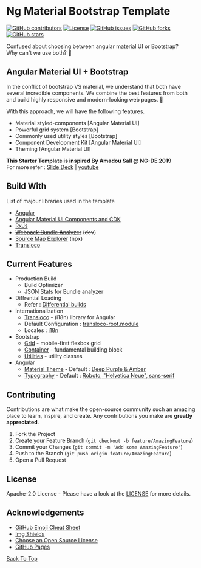 # Ng Material Bootstrap Template

[![GitHub contributors](https://img.shields.io/github/contributors/BalajiDany/ng-material-bootstrap-template.svg)](https://github.com/BalajiDany/ng-material-bootstrap-template/graphs/contributors)
[![License](https://img.shields.io/badge/License-Apache%202.0-blue.svg)](https://github.com/BalajiDany/ng-material-bootstrap-template/blob/main/LICENSE)
[![GitHub issues](https://img.shields.io/github/issues/BalajiDany/ng-material-bootstrap-template.svg)](https://github.com/BalajiDany/ng-material-bootstrap-template/issues)
[![GitHub forks](https://img.shields.io/github/forks/BalajiDany/ng-material-bootstrap-template.svg)](https://github.com/BalajiDany/ng-material-bootstrap-template/network)
[![GitHub stars](https://img.shields.io/github/stars/BalajiDany/ng-material-bootstrap-template.svg)](https://github.com/BalajiDany/ng-material-bootstrap-template/stargazers)

Confused about choosing between angular material UI or Bootstrap? <br>
Why can't we use both? :thinking:


## Angular Material UI + Bootstrap

In the conflict of bootstrap VS material, we understand that both have several incredible components. We combine the best features from both and build highly responsive and modern-looking web pages. :tada:

 With this approach, we will have the following features.

* Material styled-components [Angular Material UI]
* Powerful grid system [Bootstrap]
* Commonly used utility styles [Bootstrap]
* Component Development Kit [Angular Material UI]
* Theming [Angular Material UI]

**This Starter Template is inspired By Amadou Sall @ NG-DE 2019**<br>
For more refer : 
[Slide Deck](https://speakerdeck.com/ahasall/angular-material-or-bootstrap-stop-asking-the-question-at-ng-de-2019) | [youtube](https://www.youtube.com/watch?v=6MgOHuxz2Ow)


## Build With

List of majour libraries used in the template

- [Angular](https://angular.io)
- [Angular Material UI Components and CDK](https://material.angular.io)
- [RxJs](https://rxjs-dev.firebaseapp.com)
- ~~[Webpack Bundle Analyzer](https://www.npmjs.com/package/webpack-bundle-analyzer)~~ (~~dev~~)
- [Source Map Explorer](https://github.com/danvk/source-map-explorer) (npx)
- [Transloco](https://ngneat.github.io/transloco/)


## Current Features

- Production Build  
  - Build Optimizer
  - JSON Stats for Bundle analyzer
- Diffrential Loading
  - Refer : [Differential builds](https://angular.io/guide/deployment#differential-loading)
- Internationalization
  - [Transloco](https://ngneat.github.io/transloco/) - (i18n) library for Angular
  - Default Configuration : [transloco-root.module](src/app/@core/transloco/transloco-root.module.ts)
  - Locales : [i18n](src/assets/i18n)
- Bootstrap
  - [Grid](https://getbootstrap.com/docs/5.0/layout/grid/) - mobile-first flexbox grid
  - [Container](https://getbootstrap.com/docs/5.0/layout/containers/) - fundamental building block
  - [Utilities](https://getbootstrap.com/docs/5.0/utilities) - utility classes
- Angular
  - [Material Theme](https://material.angular.io/guide/theming) - Default : [Deep Purple & Amber](src/styles/theming.scss)
  - [Typography](https://material.angular.io/guide/typography) - Default : [Roboto, "Helvetica Neue", sans-serif](src/styles/typography.scss)


## Contributing

Contributions are what make the open-source community such an amazing place to learn, inspire, and create. Any contributions you make are **greatly appreciated**.

1. Fork the Project
2. Create your Feature Branch (`git checkout -b feature/AmazingFeature`)
3. Commit your Changes (`git commit -m 'Add some AmazingFeature'`)
4. Push to the Branch (`git push origin feature/AmazingFeature`)
5. Open a Pull Request


## License

Apache-2.0 License - Please have a look at the [LICENSE](LICENSE) for more details.

## Acknowledgements

* [GitHub Emoji Cheat Sheet](https://www.webpagefx.com/tools/emoji-cheat-sheet)
* [Img Shields](https://shields.io)
* [Choose an Open Source License](https://choosealicense.com)
* [GitHub Pages](https://pages.github.com)

[Back To Top](#ng-material-bootstrap-template)
